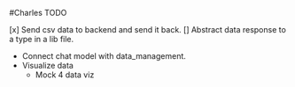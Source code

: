 #Charles TODO

[x] Send csv data to backend and send it back.
[] Abstract data response to a type in a lib file.
- Connect chat model with data_management.
- Visualize data
    - Mock 4 data viz
